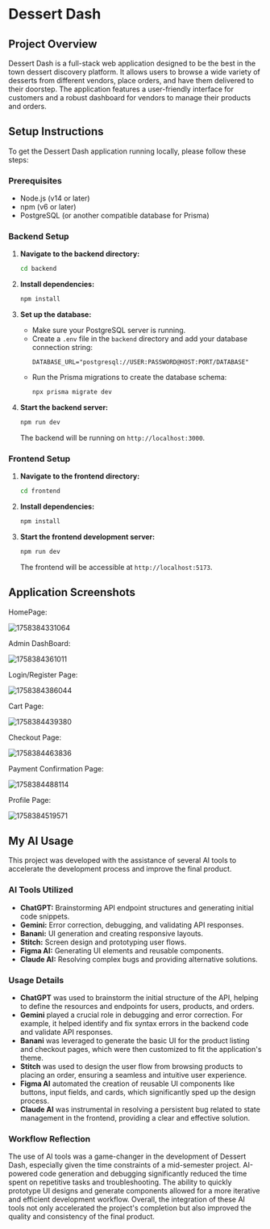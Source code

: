 # Dessert Dash

## Project Overview

Dessert Dash is a full-stack web application designed to be the best in the town dessert discovery platform. It allows users to browse a wide variety of desserts from different vendors, place orders, and have them delivered to their doorstep. The application features a user-friendly interface for customers and a robust dashboard for vendors to manage their products and orders.

## Setup Instructions

To get the Dessert Dash application running locally, please follow these steps:

### Prerequisites

- Node.js (v14 or later)
- npm (v6 or later)
- PostgreSQL (or another compatible database for Prisma)

### Backend Setup

1. **Navigate to the backend directory:**

   ```bash
   cd backend
   ```
2. **Install dependencies:**

   ```bash
   npm install
   ```
3. **Set up the database:**

   - Make sure your PostgreSQL server is running.
   - Create a `.env` file in the `backend` directory and add your database connection string:
     ```
     DATABASE_URL="postgresql://USER:PASSWORD@HOST:PORT/DATABASE"
     ```
   - Run the Prisma migrations to create the database schema:
     ```bash
     npx prisma migrate dev
     ```
4. **Start the backend server:**

   ```bash
   npm run dev
   ```

   The backend will be running on `http://localhost:3000`.

### Frontend Setup

1. **Navigate to the frontend directory:**

   ```bash
   cd frontend
   ```
2. **Install dependencies:**

   ```bash
   npm install
   ```
3. **Start the frontend development server:**

   ```bash
   npm run dev
   ```

   The frontend will be accessible at `http://localhost:5173`.

## Application Screenshots

HomePage:

![1758384331064](image/README/1758384331064.png)

Admin DashBoard:

![1758384361011](image/README/1758384361011.png)

Login/Register Page:

![1758384386044](image/README/1758384386044.png)

Cart Page:

![1758384439380](image/README/1758384439380.png)

Checkout Page:

![1758384463836](image/README/1758384463836.png)

Payment Confirmation Page:

![1758384488114](image/README/1758384488114.png)

Profile Page:

![1758384519571](image/README/1758384519571.png)

## My AI Usage

This project was developed with the assistance of several AI tools to accelerate the development process and improve the final product.

### AI Tools Utilized

- **ChatGPT:** Brainstorming API endpoint structures and generating initial code snippets.
- **Gemini:** Error correction, debugging, and validating API responses.
- **Banani:** UI generation and creating responsive layouts.
- **Stitch:** Screen design and prototyping user flows.
- **Figma AI:** Generating UI elements and reusable components.
- **Claude AI:** Resolving complex bugs and providing alternative solutions.

### Usage Details

- **ChatGPT** was used to brainstorm the initial structure of the API, helping to define the resources and endpoints for users, products, and orders.
- **Gemini** played a crucial role in debugging and error correction. For example, it helped identify and fix syntax errors in the backend code and validate API responses.
- **Banani** was leveraged to generate the basic UI for the product listing and checkout pages, which were then customized to fit the application's theme.
- **Stitch** was used to design the user flow from browsing products to placing an order, ensuring a seamless and intuitive user experience.
- **Figma AI** automated the creation of reusable UI components like buttons, input fields, and cards, which significantly sped up the design process.
- **Claude AI** was instrumental in resolving a persistent bug related to state management in the frontend, providing a clear and effective solution.

### Workflow Reflection

The use of AI tools was a game-changer in the development of Dessert Dash, especially given the time constraints of a mid-semester project. AI-powered code generation and debugging significantly reduced the time spent on repetitive tasks and troubleshooting. The ability to quickly prototype UI designs and generate components allowed for a more iterative and efficient development workflow. Overall, the integration of these AI tools not only accelerated the project's completion but also improved the quality and consistency of the final product.
